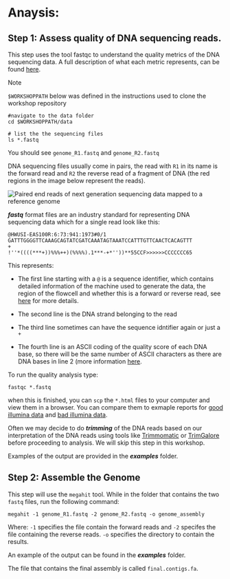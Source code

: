 
# Anaysis:

## Step 1: Assess quality of DNA sequencing reads.

This step uses the tool fastqc to understand the quality metrics of the DNA sequencing data. A full description of what each metric represents, can be found [here](https://www.bioinformatics.babraham.ac.uk/projects/fastqc/Help/).

> [!NOTE] 
> `$WORKSHOPPATH` below was defined in the instructions used to clone the workshop repository


```
#navigate to the data folder
cd $WORKSHOPPATH/data

# list the the sequencing files
ls *.fastq
```
You should see `genome_R1.fastq` and  `genome_R2.fastq`

DNA sequencing files usually come in pairs, the read with `R1` in its name is the forward read and `R2` the reverse read of a fragment of DNA (the red regions in the image below represent the reads).

![Paired end reads of next generation sequencing data mapped to a reference genome](https://commons.wikimedia.org/wiki/File:Mapping_Reads.png)

***fastq*** format files are an industry standard for representing DNA sequencing data which for a single read look like this:

```
@HWUSI-EAS100R:6:73:941:1973#0/1
GATTTGGGGTTCAAAGCAGTATCGATCAAATAGTAAATCCATTTGTTCAACTCACAGTTT
+
!''*((((***+))%%%++)(%%%%).1***-+*''))**55CCF>>>>>>CCCCCCC65
```
This represents:
- The first line starting with a `@` is a sequence identifier, which contains detailed information of the machine used to generate the data, the region of the flowcell and whether this is a forward or reverse read, see [here](https://en.wikipedia.org/wiki/FASTQ_format#Illumina_sequence_identifiers) for more details.

- The second line is the DNA strand belonging to the read
- The third line sometimes can have the sequence idntifier again or just a `+`
- The fourth line is an ASCII coding of the quality score of each DNA base, so there will be the same number of ASCII characters as there are DNA bases in line 2 (more information [here](https://en.wikipedia.org/wiki/FASTQ_format#Format).

To run the quality analysis type:
```
fastqc *.fastq
```

when this is finished, you can `scp` the `*.html` files to your computer and view them in a browser. You can compare them to exmaple reports for [good illumina data](https://www.bioinformatics.babraham.ac.uk/projects/fastqc/good_sequence_short_fastqc.html) and [bad illumina data](https://www.bioinformatics.babraham.ac.uk/projects/fastqc/bad_sequence_fastqc.html).

Often we may decide to do ***trimming*** of the DNA reads based on our interpretation of the DNA reads using tools like [Trimmomatic](https://github.com/usadellab/Trimmomatic) or [TrimGalore](https://github.com/usadellab/Trimmomatic) before proceeding to analysis. We will skip this step in this workshop.

Examples of the output are provided in the ***examples*** folder.


## Step 2: Assemble the Genome

This step will use the `megahit` tool. While in the folder that contains the two `fastq` files, run the following command:

```
megahit -1 genome_R1.fastq -2 genome_R2.fastq -o genome_assembly
```

Where: `-1` specifies the file contain the forward reads and `-2` specifes the file containing the reverse reads. `-o` specifies the directory to contain the results.

An example of the output can be found in the ***examples*** folder.

The file that contains the final assembly is called `final.contigs.fa`.







